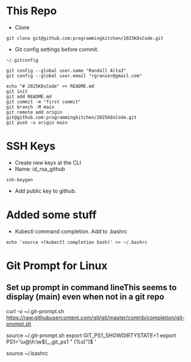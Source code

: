 



# This Repo

- Clone

```
git clone git@github.com:programmingkitchen/2025K8sCode.git
```

- Git config settings before commit. 

```
~/.gitconfig

git config --global user.name "Randall Alta3" 
git config --global user.email "rgranier@gmail.com"

```

```
echo "# 2025K8sCode" >> README.md
git init
git add README.md
git commit -m "first commit"
git branch -M main
git remote add origin git@github.com:programmingkitchen/2025K8sCode.git
git push -u origin main
```


# SSH Keys
- Create new keys at the CLI
- Name:  id_rsa_github

```
ssh-keygen
```

- Add public key to github. 

# Added some stuff
- Kubectl command completion. Add to .bashrc

```
echo 'source <(kubectl completion bash)' >> ~/.bashrc

```

# Git Prompt for Linux 

## Set up prompt in command lineThis seems to display (main) even when not in a git repo
curl -o ~/.git-prompt.sh https://raw.githubusercontent.com/git/git/master/contrib/completion/git-prompt.sh


source ~/.git-prompt.sh
export GIT_PS1_SHOWDIRTYSTATE=1
export PS1='\u@\h:\w$(__git_ps1 " (%s)")\$ '

source ~/.bashrc

